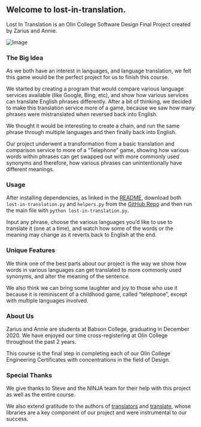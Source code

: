 ## Welcome to lost-in-translation.

Lost In Translation is an Olin College Software Design Final Project created by Zarius and Annie.

![Image](https://github.com/zdubash/lost-in-translation/raw/gh-pages/litscreenshot.png)


### The Big Idea

As we both have an interest in languages, and language translation, we felt this game would be the perfect project for us to finish this course. 

We started by creating a program that would compare various language services available (like Google, Bing, etc), and show how various services can translate English phrases differently.  After a bit of thinking, we decided to make this translation service more of a game, because we saw how many phrases were mistranslated when reversed back into English.

We thought it would be interesting to create a chain, and run the same phrase through multiple languages and then finally back into English.

Our project underwent a transformation from a basic translation and comparison service to more of a “Telephone” game, showing how various words within phrases can get swapped out with more commonly used synonyms and therefore, how various phrases can unintentionally have different meanings.

### Usage

After installing dependencies, as linked in the [README](https://github.com/zdubash/lost-in-translation/blob/main/README.md), download both `lost-in-translation.py` and `helpers.py` from the [GitHub Repo](https://github.com/zdubash/lost-in-translation/tree/main) and then run the main file with `python lost-in-translation.py`.

Input any phrase, choose the various languages you’d like to use to translate it (one at a time), and watch how some of the words or the meaning may change as it reverts back to English at the end.

### Unique Features

We think one of the best parts about our project is the way we show how words in various languages can get translated to more commonly used synonyms, and alter the meaning of the sentence.

We also think we can bring some laughter and joy to those who use it because it is reminiscent of a childhood game, called “telephone”, except with multiple languages involved.

### About Us

Zarius and Annie are students at Babson College, graduating in December 2020. We have enjoyed our time cross-registering at Olin College throughout the past 2 years.

This course is the final step in completing each of our Olin College Engineering Certificates with concentrations in the field of Design.

### Special Thanks

We give thanks to Steve and the NINJA team for their help with this project as well as the entire course. 

We also extend gratitude to the authors of [translators](https://pypi.org/project/translators/) and [translate](https://pypi.org/project/translate/), whose libraries are a key component of our project and were instrumental to our success.

